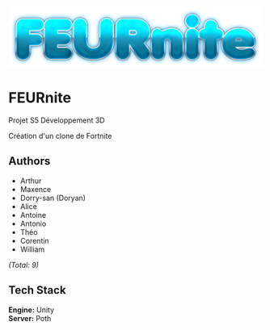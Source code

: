 ![alt text](logo.png)

# FEURnite

Projet S5 Développement 3D

Création d'un clone de Fortnite

## Authors

- Arthur
- Maxence
- Dorry-san (Doryan)
- Alice
- Antoine
- Antonio
- Théo
- Corentin
- William

*(Total: 9)*

## Tech Stack

**Engine:** Unity  
**Server:** Poth

